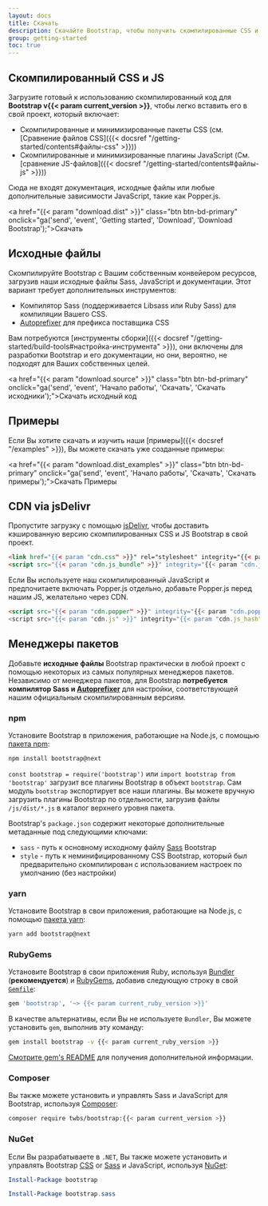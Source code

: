 ```yaml
---
layout: docs
title: Скачать
description: Скачайте Bootstrap, чтобы получить скомпилированные CSS и JavaScript, исходный код или включить его в свои любимые менеджеры пакетов, такие как npm, RubyGems и другие.
group: getting-started
toc: true
---
```


## Скомпилированный CSS и JS

Загрузите готовый к использованию скомпилированный код для **Bootstrap v{{< param current_version >}}**, чтобы легко вставить его в свой проект, который включает:

- Скомпилированные и минимизированные пакеты CSS (см. [Сравнение файлов CSS]({{< docsref "/getting-started/contents#файлы-css" >}}))
- Скомпилированные и минимизированные плагины JavaScript (См. [сравнение JS-файлов]({{< docsref "/getting-started/contents#файлы-js" >}}))

Сюда не входят документация, исходные файлы или любые дополнительные зависимости JavaScript, такие как Popper.js.

<a href="{{< param "download.dist" >}}" class="btn btn-bd-primary" onclick="ga('send', 'event', 'Getting started', 'Download', 'Download Bootstrap');">Скачать</a>

## Исходные файлы

Скомпилируйте Bootstrap с Вашим собственным конвейером ресурсов, загрузив наши исходные файлы Sass, JavaScript и документации. Этот вариант требует дополнительных инструментов:

- Компилятор Sass (поддерживается Libsass или Ruby Sass) для компиляции Вашего CSS.
- [Autoprefixer](https://github.com/postcss/autoprefixer) для префикса поставщика CSS

Вам потребуются [инструменты сборки]({{< docsref "/getting-started/build-tools#настройка-инструмента" >}}), они включены для разработки Bootstrap и его документации, но они, вероятно, не подходят для Ваших собственных целей.

<a href="{{< param "download.source" >}}" class="btn btn-bd-primary" onclick="ga('send', 'event', 'Начало работы', 'Скачать', 'Скачать исходники');">Скачать исходный код</a>

## Примеры

Если Вы хотите скачать и изучить наши [примеры]({{< docsref "/examples" >}}), Вы можете скачать уже созданные примеры:

<a href="{{< param "download.dist_examples" >}}" class="btn btn-bd-primary" onclick="ga('send', 'event', 'Начало работы', 'Скачать', 'Скачать примеры');">Скачать Примеры</a>

## CDN via jsDelivr

Пропустите загрузку с помощью [jsDelivr](https://www.jsdelivr.com/), чтобы доставить кэшированную версию скомпилированных CSS и JS Bootstrap в свой проект.

```html
<link href="{{< param "cdn.css" >}}" rel="stylesheet" integrity="{{< param "cdn.css_hash" >}}" crossorigin="anonymous">
<script src="{{< param "cdn.js_bundle" >}}" integrity="{{< param "cdn.js_bundle_hash" >}}" crossorigin="anonymous"></script>
```

Если Вы используете наш скомпилированный JavaScript и предпочитаете включать Popper.js отдельно, добавьте Popper.js перед нашим JS, желательно через CDN.

```html
<script src="{{< param "cdn.popper" >}}" integrity="{{< param "cdn.popper_hash" >}}" crossorigin="anonymous"></script>
<script src="{{< param "cdn.js" >}}" integrity="{{< param "cdn.js_hash" >}}" crossorigin="anonymous"></script>
```

## Менеджеры пакетов

Добавьте **исходные файлы** Bootstrap практически в любой проект с помощью некоторых из самых популярных менеджеров пакетов. Независимо от менеджера пакетов, для Bootstrap **потребуется компилятор Sass и [Autoprefixer](https://github.com/postcss/autoprefixer)** для настройки, соответствующей нашим официальным скомпилированным версиям.

### npm

Установите Bootstrap в приложения, работающие на Node.js, с помощью [пакета npm](https://www.npmjs.com/package/bootstrap):

```sh
npm install bootstrap@next
```

`const bootstrap = require('bootstrap')` или `import bootstrap from 'bootstrap'` загрузит все плагины Bootstrap в объект `bootstrap`.
Сам модуль `bootstrap` экспортирует все наши плагины. Вы можете вручную загрузить плагины Bootstrap по отдельности, загрузив файлы `/js/dist/*.js` в каталог верхнего уровня пакета.

Bootstrap's `package.json` содержит некоторые дополнительные метаданные под следующими ключами:

- `sass` - путь к основному исходному файлу [Sass](https://sass-lang.com/) Bootstrap
- `style` - путь к неминифицированному CSS Bootstrap, который был предварительно скомпилирован с использованием настроек по умолчанию (без настройки)

### yarn

Установите Bootstrap в свои приложения, работающие на Node.js, с помощью [пакета yarn](https://yarnpkg.com/en/package/bootstrap):

```sh
yarn add bootstrap@next
```

### RubyGems

Установите Bootstrap в свои приложения Ruby, используя [Bundler](https://bundler.io/) (**рекомендуется**) и [RubyGems](https://rubygems.org/), добавив следующую строку в свой [`Gemfile`](https://bundler.io/gemfile.html):

```ruby
gem 'bootstrap', '~> {{< param current_ruby_version >}}'
```

В качестве альтернативы, если Вы не используете `Bundler`, Вы можете установить `gem`, выполнив эту команду:

```sh
gem install bootstrap -v {{< param current_ruby_version >}}
```

[Смотрите gem's README](https://github.com/twbs/bootstrap-rubygem/blob/master/README.md) для получения дополнительной информации.

### Composer

Вы также можете установить и управлять Sass и JavaScript для Bootstrap, используя [Composer](https://getcomposer.org/):

```sh
composer require twbs/bootstrap:{{< param current_version >}}
```

### NuGet

Если Вы разрабатываете в `.NET`, Вы также можете установить и управлять Bootstrap [CSS](https://www.nuget.org/packages/bootstrap/) or [Sass](https://www.nuget.org/packages/bootstrap.sass/) и JavaScript, используя [NuGet](https://www.nuget.org/):

```powershell
Install-Package bootstrap
```

```powershell
Install-Package bootstrap.sass
```
